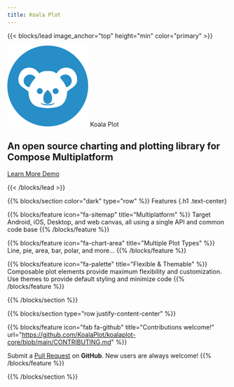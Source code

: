 ```yaml
---
title: Koala Plot
---
```


{{< blocks/lead image_anchor="top" height="min" color="primary" >}}
<div class = "fs-1 fw-bold">
    <img src="img/logo.svg" class="site-logo"/>
    Koala Plot
</div>

<h2 class="mt-4">
An open source charting and plotting library for Compose Multiplatform
</h2>

<div class="mt-5 mx-auto">
    <a class="btn btn-lg btn-secondary me-3 mb-4" href="docs/">
      Learn More
    </a>
    <a class="btn btn-lg btn-secondary me-3 mb-4" href="https://koalaplot.github.io/koalaplot-samples/index.html">
      Demo <i class="fas fa-arrow-alt-circle-right ms-2 "></i>
    </a>
</div>

{{< /blocks/lead >}}


{{% blocks/section color="dark" type="row" %}}
Features
{.h1 .text-center}

{{% blocks/feature icon="fa-sitemap" title="Multiplatform" %}}
Target Android, iOS, Desktop, and web canvas, all using a single API and common code base
{{% /blocks/feature %}}

{{% blocks/feature icon="fa-chart-area" title="Multiple Plot Types" %}}
Line, pie, area, bar, polar, and more...
{{% /blocks/feature %}}

{{% blocks/feature icon="fa-palette" title="Flexible & Themable" %}}
Composable plot elements provide maximum flexibility and customization. Use themes to 
provide default styling and minimize code
{{% /blocks/feature %}}

{{% /blocks/section %}}

{{% blocks/section type="row justify-content-center" %}}

{{% blocks/feature icon="fab fa-github" title="Contributions welcome!"
    url="https://github.com/KoalaPlot/koalaplot-core/blob/main/CONTRIBUTING.md" %}}

Submit a [Pull Request](https://github.com/KoalaPlot/koalaplot-core/pulls)
 on **GitHub**. New users are always welcome!
{{% /blocks/feature %}}

{{% /blocks/section %}}
